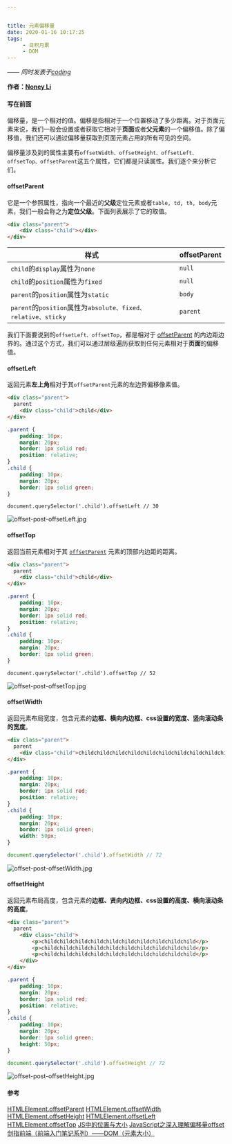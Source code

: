 ```yaml
---


title: 元素偏移量
date: 2020-01-16 10:17:25
tags:
     - 日积月累
     - DOM
---
```


[Noney Li]: https://github.com/noney/ "noneyli"

*—— 同时发表于[coding](http://noney.coding.me/)*

__作者：[Noney Li]__

#### 写在前面

偏移量，是一个相对的值。偏移是指相对于一个位置移动了多少距离。对于页面元素来说，我们一般会设置或者获取它相对于**页面**或者**父元素**的一个偏移值。除了偏移值，我们还可以通过偏移量获取到页面元素占用的所有可见的空间。

偏移量涉及到的属性主要有`offsetWidth、offsetHeight、offsetLeft、offsetTop、offsetParent`这五个属性，它们都是只读属性。我们逐个来分析它们。

#### offsetParent

它是一个参照属性，指向一个最近的**父级**定位元素或者`table, td, th, body`元素，我们一般会称之为**定位父级**。下面列表展示了它的取值。

```html
<div class="parent">
    <div class="child"></div>
</div>
```

<!-- more -->

| 样式                                                         | offsetParent |
| ------------------------------------------------------------ | ------------ |
| `child`的`display`属性为`none`                               | `null`       |
| `child`的`position`属性为`fixed`                             | `null`       |
| `parent`的`position`属性为`static`                           | `body`       |
| `parent`的`position`属性为`absolute、fixed、relative、sticky` | `parent`     |

我们下面要说到的`offsetLeft、offsetTop`，都是相对于 [offsetParent](https://developer.mozilla.org/zh-CN/docs/Web/API/HTMLElement/offsetParent) 的内边距边界的。通过这个方式，我们可以通过层级遍历获取到任何元素相对于**页面**的偏移值。

#### offsetLeft

返回元素**左上角**相对于其`offsetParent`元素的左边界偏移像素值。

```html
<div class="parent">
  parent
    <div class="child">child</div>
</div>
```

```css
.parent {
    padding: 10px;
    margin: 20px;
    border: 1px solid red;
    position: relative;
}
.child {
    padding: 10px;
    margin: 20px;
    border: 1px solid green;
}
```

```
document.querySelector('.child').offsetLeft // 30
```

![offset-post-offsetLeft.jpg](https://www.imageoss.com/images/2020/01/17/offset-post-offsetLeft.jpg)

#### offsetTop

返回当前元素相对于其 [`offsetParent`](https://developer.mozilla.org/zh-CN/docs/Web/API/HTMLElement/offsetParent) 元素的顶部内边距的距离。

```html
<div class="parent">
  parent
    <div class="child">child</div>
</div>
```

```css
.parent {
    padding: 10px;
    margin: 20px;
    border: 1px solid red;
    position: relative;
}
.child {
    padding: 10px;
    margin: 20px;
    border: 1px solid green;
}
```

```
document.querySelector('.child').offsetTop // 52
```

![offset-post-offsetTop.jpg](https://www.imageoss.com/images/2020/01/17/offset-post-offsetTop.jpg)

#### offsetWidth

返回元素布局宽度，包含元素的**边框、横向内边框、css设置的宽度、竖向滚动条的宽度**。

```html
<div class="parent">
  parent
    <div class="child">childchildchildchildchildchildchildchildchildchild</div>
</div>
```

```css
.parent {
    padding: 10px;
    margin: 20px;
    border: 1px solid red;
    position: relative;
}
.child {
    padding: 10px;
    margin: 20px;
    border: 1px solid green;
    width: 50px;
}
```

```javascript
document.querySelector('.child').offsetWidth // 72
```

![offset-post-offsetWidth.jpg](https://www.imageoss.com/images/2020/01/17/offset-post-offsetWidth.jpg)

#### offsetHeight

返回元素布局高度，包含元素的**边框、贤向内边框、css设置的高度、横向滚动条的高度**。

```html
<div class="parent">
  parent
    <div class="child">
        <p>childchildchildchildchildchildchildchildchildchild</p>
        <p>childchildchildchildchildchildchildchildchildchild</p>
        <p>childchildchildchildchildchildchildchildchildchild</p>
    </div>
</div>
```

```css
.parent {
    padding: 10px;
    margin: 20px;
    border: 1px solid red;
    position: relative;
}
.child {
    padding: 10px;
    margin: 20px;
    border: 1px solid green;
    height: 50px;
}
```

```javascript
document.querySelector('.child').offsetHeight // 72
```

![offset-post-offsetHeight.jpg](https://www.imageoss.com/images/2020/01/17/offset-post-offsetHeight.jpg)

#### 参考

[HTMLElement.offsetParent](https://developer.mozilla.org/zh-CN/docs/Web/API/HTMLElement/offsetParent)
[HTMLElement.offsetWidth](https://developer.mozilla.org/zh-CN/docs/Web/API/HTMLElement/offsetWidth)
[HTMLElement.offsetHeight](https://developer.mozilla.org/zh-CN/docs/Web/API/HTMLElement/offsetHeight)
[HTMLElement.offsetLeft](https://developer.mozilla.org/zh-CN/docs/Web/API/HTMLElement/offsetLeft)
[HTMLElement.offsetTop](https://developer.mozilla.org/zh-CN/docs/Web/API/HTMLElement/offsetTop)
[JS中的位置与大小](https://segmentfault.com/a/1190000005967868)
[JavaScript之深入理解偏移量offset](https://blog.csdn.net/h15882065951/article/details/70142723)
[剑指前端（前端入门笔记系列）——DOM（元素大小）](https://www.lagou.com/lgeduarticle/20451.html)